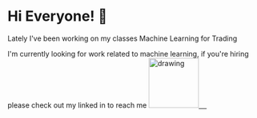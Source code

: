 # Hi Everyone! 👋

Lately I've been working on my classes Machine Learning for Trading


<!-- # [My Portfolio](https://danieltorres.tech) -->
I'm currently looking for work related to machine learning, if you're hiring please check out my linked in to reach me
<a href="https://www.linkedin.com/in/danielrichardtorres/"><img src="https://res.cloudinary.com/importdata/image/upload/v1595012354/linkedin_t9qiwy.png" alt="drawing" width="100"/>&nbsp;&nbsp;&nbsp;&nbsp;

<!-- <a href="https://www.kaggle.com/danielrtorres"><img src="https://res.cloudinary.com/importdata/image/upload/v1595012924/kaggle_ksaktb.png" alt="drawing" width="75"/>
 -->
